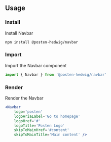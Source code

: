 ## Usage

### Install

Install Navbar

```sh
npm install @posten-hedwig/navbar
```

### Import

Import the Navbar component

```js
import { Navbar } from '@posten-hedwig/navbar'
```

### Render

Render the Navbar

```jsx
<Navbar
    logo='posten'
    logoAriaLabel='Go to homepage'
    logoHref='#'
    logoTitle='Posten Logo'
    skipToMainHref='#content'
    skipToMainTitle='Main content' />
```
